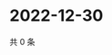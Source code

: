 # 2022-12-30

共 0 条

<!-- BEGIN WEIBO -->
<!-- 最后更新时间 Fri Dec 30 2022 14:17:07 GMT+0800 (China Standard Time) -->

<!-- END WEIBO -->

